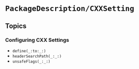 # ``PackageDescription/CXXSetting``

## Topics

### Configuring CXX Settings

- ``define(_:to:_:)``
- ``headerSearchPath(_:_:)``
- ``unsafeFlags(_:_:)``
